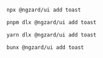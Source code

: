 ```bash tab="npm" copyButton
npx @ngzard/ui add toast
```

```bash tab="pnpm"
pnpm dlx @ngzard/ui add toast
```

```bash tab="yarn"
yarn dlx @ngzard/ui add toast
```

```bash tab="bun"
bunx @ngzard/ui add toast
```